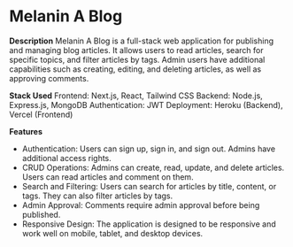 # Melanin A Blog

**Description**
Melanin A Blog is a full-stack web application for publishing and managing blog articles. It allows users to read articles, search for specific topics, and filter articles by tags. Admin users have additional capabilities such as creating, editing, and deleting articles, as well as approving comments.

**Stack Used**
Frontend: Next.js, React, Tailwind CSS
Backend: Node.js, Express.js, MongoDB
Authentication: JWT
Deployment: Heroku (Backend), Vercel (Frontend)

**Features**
- Authentication: Users can sign up, sign in, and sign out. Admins have additional access rights.
- CRUD Operations: Admins can create, read, update, and delete articles. Users can read articles and comment on them.
- Search and Filtering: Users can search for articles by title, content, or tags. They can also filter articles by tags.
- Admin Approval: Comments require admin approval before being published.
- Responsive Design: The application is designed to be responsive and work well on mobile, tablet, and desktop devices.


